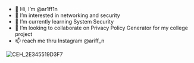 - 👋 Hi, I’m @ar1ff1n
- 👀 I’m interested in networking and security
- 🌱 I’m currently learning System Security
- 💞️ I’m looking to collaborate on Privacy Policy Generator for my college project
- 📫 reach me thru Instagram @ariff_n

![CEH_2E345519D3F7](https://user-images.githubusercontent.com/67200546/209470153-5a390ff9-6aed-4428-9da4-adf39d513d5a.png)

<!---
ar1ff1n/ar1ff1n is a ✨ special ✨ repository because its `README.md` (this file) appears on your GitHub profile.
You can click the Preview link to take a look at your changes.
--->
